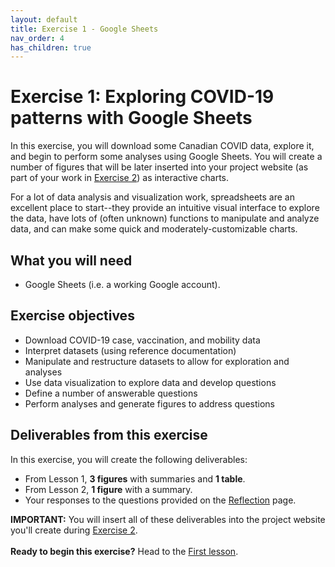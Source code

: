 ```yaml
---
layout: default
title: Exercise 1 - Google Sheets
nav_order: 4
has_children: true
---
```


# Exercise 1: Exploring COVID-19 patterns with Google Sheets
In this exercise, you will download some Canadian COVID data, explore it, and begin to perform some analyses using Google Sheets. You will create a number of figures that will be later inserted into your project website (as part of your work in [Exercise 2](exercise2)) as interactive charts. 

For a lot of data analysis and visualization work, spreadsheets are an excellent place to start--they provide an intuitive visual interface to explore the data, have lots of (often unknown) functions to manipulate and analyze data, and can make some quick and moderately-customizable charts.

## What you will need
- Google Sheets (i.e. a working Google account). 

## Exercise objectives 
- Download COVID-19 case, vaccination, and mobility data 
- Interpret datasets (using reference documentation)
- Manipulate and restructure datasets to allow for exploration and analyses
- Use data visualization to explore data and develop questions
- Define a number of answerable questions
- Perform analyses and generate figures to address questions

## Deliverables from this exercise
In this exercise, you will create the following deliverables:
- From Lesson 1, **3 figures** with summaries and **1 table**.
- From Lesson 2, **1 figure** with a summary. 
- Your responses to the questions provided on the [Reflection](google-sheets3) page.

**IMPORTANT:** You will insert all of these deliverables into the project website you'll create during [Exercise 2](exercise2). 
<br>
<br>
**Ready to begin this exercise?** Head to the [First lesson](google-sheets1). 

<!--


## Workshop recording

<iframe height="480" width="853" allowfullscreen frameborder=0 src="https://echo360.ca/media/4378b2ec-7d0c-4632-a1e4-5a8076a494da/public?autoplay=false&automute=false"></iframe>

View the original [here](https://echo360.ca/media/4378b2ec-7d0c-4632-a1e4-5a8076a494da/public).


## Workshop slides

<div style="position:relative;padding-top:66.25%;">
<iframe src="//docs.google.com/viewer?url=https://github.com/scds/intro-tableau/raw/main/assets/docs/tableau_20201118.pdf?dl=0&hl=en_US&embedded=true" class="gde-frame" style="position:absolute;top:0;left:0;width:100%;height:100%;border:none;" scrolling="no"></iframe>
</div>
[Download as a PDF](https://github.com/scds/intro-tableau/raw/main/assets/docs/tableau_20201118.pdf)
<br>

## Worksheets
**Coming soon!**

-->
